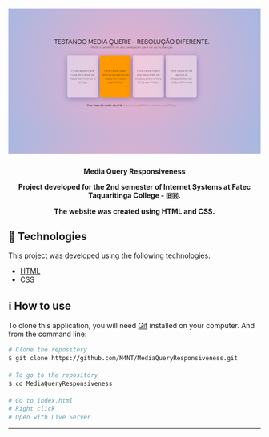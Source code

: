 <h1 align="center">
    <img alt="Logo" src="Screen.png"/>
    <br>
</h1>
<h4 align="center">
  <p>Media Query Responsiveness</p>

  <p>Project developed for the 2nd semester of Internet Systems at Fatec Taquaritinga College - 🇧🇷.</p>

  <p>The website was created using HTML and CSS.</p>
</h4>

## :rocket: Technologies

This project was developed using the following technologies:

- [HTML](https://developer.mozilla.org/pt-BR/docs/Web/HTML)
- [CSS](https://developer.mozilla.org/pt-BR/docs/Web/CSS)

## :information_source: How to use

To clone this application, you will need [Git](https://git-scm.com) installed on your computer. And from the command line:

```bash
# Clone the repository
$ git clone https://github.com/M4NT/MediaQueryResponsiveness.git

# To go to the repository
$ cd MediaQueryResponsiveness

# Go to index.html
# Right click
# Open with Live Server
```
---
